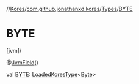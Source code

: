 //[Kores](../../../index.md)/[com.github.jonathanxd.kores](../index.md)/[Types](index.md)/[BYTE](-b-y-t-e.md)

# BYTE

[jvm]\

@[JvmField](https://kotlinlang.org/api/latest/jvm/stdlib/kotlin.jvm/-jvm-field/index.html)()

val [BYTE](-b-y-t-e.md): [LoadedKoresType](../../com.github.jonathanxd.kores.type/-loaded-kores-type/index.md)<[Byte](https://kotlinlang.org/api/latest/jvm/stdlib/kotlin/-byte/index.html)>
